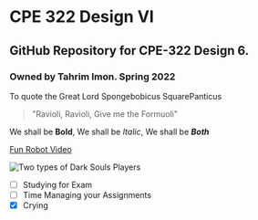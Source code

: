 # CPE 322 Design VI
## GitHub Repository for CPE-322 Design 6.
### Owned by Tahrim Imon. Spring 2022

To quote the Great Lord Spongebobicus SquarePanticus
>"Ravioli, Ravioli, Give me the Formuoli"

We shall be **Bold**, We shall be *Italic*, We shall be ***Both***

[Fun Robot Video](https://www.youtube.com/watch?v=fn3KWM1kuAw&list=LL&index=174&t=2s&ab_channel=BostonDynamics)

![Two types of Dark Souls Players](https://starecat.com/content/wp-content/uploads/die-for-the-first-time-dark-souls-achievement-dog-doge-meme.jpg)

- [ ] Studying for Exam
- [ ] Time Managing your Assignments
- [x] Crying
